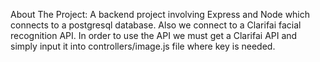 About The Project:
A backend project involving Express and Node which connects to a postgresql database.
Also we connect to a Clarifai facial recognition API.
In order to use the API we must get a Clarifai API and simply input it into controllers/image.js file where key is needed.
